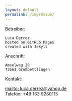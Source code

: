 ```yaml
---
layout: default
permalink: /impressum/
---
```


<div class="impressum">

</div>

Betreiber:

    Luca Derrez
    hosted on GitHub Pages
    created with Jekyll 

Anschrift:

    Amselweg 20
    72663 Großbettlingen

Kontakt: <br>

[mailto: luca.derrez@yahoo.de](mailto:luca.derrez@yahoo.de) <br>
Telefon: +49 163 9260115
